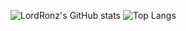 ![LordRonz's GitHub stats](https://github-readme-stats.vercel.app/api?username=LordRonz&theme=monokai&show_icons=true)
![Top Langs](https://github-readme-stats.vercel.app/api/top-langs/?username=LordRonz&langs_count=10&theme=monokai)
